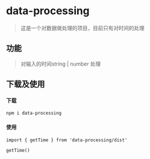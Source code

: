 # data-processing
> 这是一个对数据做处理的项目，目前只有对时间的处理

## 功能
> 对输入的时间string | number 处理

## 下载及使用
#### 下载
```
npm i data-processing
```
#### 使用
```
import { getTime } from 'data-processing/dist'

getTime()
```

